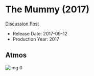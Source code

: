 # The Mummy (2017)

[Discussion Post](https://www.avsforum.com/threads/bass-eq-for-filtered-movies.2995212/post-56903676)

* Release Date: 2017-09-12
* Production Year: 2017

## Atmos

![img 0](https://i.imgur.com/g7INiUG.jpg)

